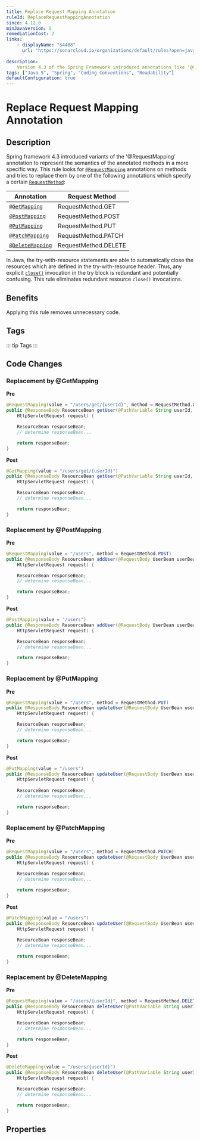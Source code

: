 ```yaml
---
title: Replace Request Mapping Annotation
ruleId: ReplaceRequestMappingAnnotation
since: 4.12.0
minJavaVersion: 5
remediationCost: 2
links:
    - displayName: "S4488"
      url: "https://sonarcloud.io/organizations/default/rules?open=java%3AS4488&rule_key=java%3AS4488"
    
description:
    Version 4.3 of the Spring Framework introduced annotations like '@GetMapping' or '@PostMapping' to be used instead of '@RequestMapping' when a certain request method is specified. Accordingly, this rule tries to replace annotations. For example,  '@RequestMapping(value = "/hello", method = RequestMethod.GET)' can be replaced by '@GetMapping(value = "/hello")'.
tags: ["Java 5", "Spring", "Coding Conventions", "Readability"]
defaultConfiguration: true
---
```


# Replace Request Mapping Annotation

## Description
Spring framework 4.3 introduced variants of the '@RequestMapping' annotation to represent the semantics of the annotated methods in a more specific way. This rule looks for [`@RequestMapping`](https://docs.spring.io/spring-framework/docs/current/javadoc-api/org/springframework/web/bind/annotation/RequestMapping.html) annotations on methods and tries to replace them by one of the following annotations which specify a certain [`RequestMethod`](https://docs.spring.io/spring-framework/docs/current/javadoc-api/org/springframework/web/bind/annotation/RequestMethod.html):

| Annotation | Request Method |
| ----------- | ----------- |
| [`@GetMapping`](https://docs.spring.io/spring-framework/docs/current/javadoc-api/org/springframework/web/bind/annotation/GetMapping.html)  | RequestMethod.GET |
| [`@PostMapping`](https://docs.spring.io/spring-framework/docs/current/javadoc-api/org/springframework/web/bind/annotation/PostMapping.html)  | RequestMethod.POST |
| [`@PutMapping`](https://docs.spring.io/spring-framework/docs/current/javadoc-api/org/springframework/web/bind/annotation/PutMapping.html)  | RequestMethod.PUT |
| [`@PatchMapping`](https://docs.spring.io/spring-framework/docs/current/javadoc-api/org/springframework/web/bind/annotation/PatchMapping.html)  | RequestMethod.PATCH |
| [`@DeleteMapping`](https://docs.spring.io/spring-framework/docs/current/javadoc-api/org/springframework/web/bind/annotation/DeleteMapping.html)  | RequestMethod.DELETE |

In Java, the try-with-resource statements are able to automatically close the resources which are defined in the try-with-resource header.
Thus, any explicit [`close()`](https://docs.oracle.com/en/java/javase/18/docs/api/java.base/java/lang/AutoCloseable.html#close()) invocation in the try block is redundant and potentially confusing. 
This rule eliminates redundant resource `close()` invocations.

## Benefits

Applying this rule removes unnecessary code.


## Tags

::: tip Tags
<TagLinks />
:::

## Code Changes

### Replacement by @GetMapping 

__Pre__
```java
@RequestMapping(value = "/users/get/{userId}", method = RequestMethod.GET)
public @ResponseBody ResourceBean getUser(@PathVariable String userId,
    HttpServletRequest request) {

	ResourceBean responseBean;
	// determine responseBean...

	return responseBean;
}
```

__Post__
```java
@GetMapping(value = "/users/get/{userId}")
public @ResponseBody ResourceBean getUser(@PathVariable String userId,
    HttpServletRequest request) {

	ResourceBean responseBean;
	// determine responseBean...

	return responseBean;
}
```

### Replacement by @PostMapping 

__Pre__
```java
@RequestMapping(value = "/users", method = RequestMethod.POST)
public @ResponseBody ResourceBean addUser(@RequestBody UserBean userBean,
    HttpServletRequest request) {

	ResourceBean responseBean;
	// determine responseBean...

	return responseBean;
}
```

__Post__
```java
@PostMapping(value = "/users")
public @ResponseBody ResourceBean addUser(@RequestBody UserBean userBean,
    HttpServletRequest request) {

	ResourceBean responseBean;
	// determine responseBean...

	return responseBean;
}
```

### Replacement by @PutMapping

__Pre__

```java
@RequestMapping(value = "/users", method = RequestMethod.PUT)
public @ResponseBody ResourceBean updateUser(@RequestBody UserBean userBean,
    HttpServletRequest request) {

	ResourceBean responseBean;
	// determine responseBean...

	return responseBean;
}
```

__Post__
```java
@PutMapping(value = "/users")
public @ResponseBody ResourceBean updateUser(@RequestBody UserBean userBean,
    HttpServletRequest request) {
	
    ResourceBean responseBean;
	// determine responseBean...

	return responseBean;
}
```

### Replacement by @PatchMapping

__Pre__

```java
@RequestMapping(value = "/users", method = RequestMethod.PATCH)
public @ResponseBody ResourceBean updateUser(@RequestBody UserBean userBean,
    HttpServletRequest request) {
        
	ResourceBean responseBean;
	// determine responseBean...

	return responseBean;
}
```

__Post__
```java
@PatchMapping(value = "/users")
public @ResponseBody ResourceBean updateUser(@RequestBody UserBean userBean,
    HttpServletRequest request) {
    
    ResourceBean responseBean;
	// determine responseBean...

	return responseBean;
}
```
### Replacement by @DeleteMapping

__Pre__

```java
@RequestMapping(value = "/users/{userId}", method = RequestMethod.DELETE)
public @ResponseBody ResourceBean deleteUser(@PathVariable String userId,
    HttpServletRequest request) {

	ResourceBean responseBean;
	// determine responseBean...

	return responseBean;
}
```

__Post__
```java
@DeleteMapping(value = "/users/{userId}")
public @ResponseBody ResourceBean deleteUser(@PathVariable String userId,
    HttpServletRequest request) {

	ResourceBean responseBean;
	// determine responseBean...

	return responseBean;
}
```


<VersionNotice />


## Properties

<RuleProperties />

